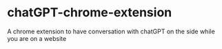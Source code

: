 # chatGPT-chrome-extension
A chrome extension to have conversation with chatGPT on the side while you are on a website
